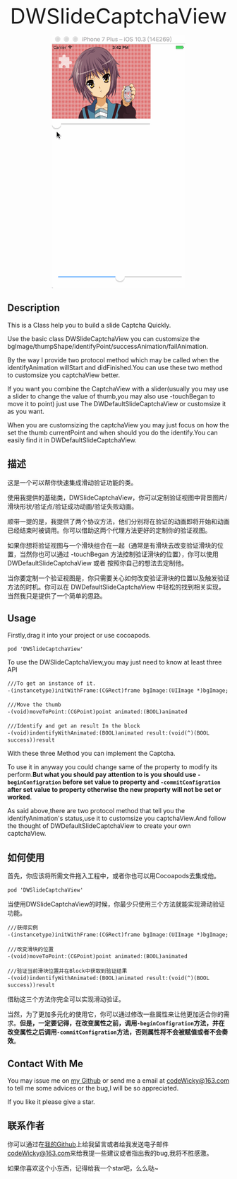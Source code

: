 <p align="center" >
<font size="20">DWSlideCaptchaView</font>
</p>

<p align="center" >
  <img src="https://github.com/CodeWicky/DWSlideCaptchaView/raw/master/%E5%8A%A8%E7%94%BB%E5%B1%95%E7%A4%BA.gif" alt="AFNetworking" title="AFNetworking">
</p>

## Description
This is a Class help you to build a slide Captcha Quickly.

Use the basic class DWSlideCaptchaView you can customsize the bgImage/thumpShape/identifyPoint/successAnimation/failAnimation.

By the way I provide two protocol method which may be called when the identifyAnimation willStart and didFinished.You can use these two method to customsize you captchaView better.

If you want you combine the CaptchaView with a slider(usually you may use a slider to change the value of thumb,you may also use -touchBegan to move it to point) just use The DWDefaultSlideCaptchaView or customsize it as you want.

When you are customsizing the captchaView you may just focus on how the set the thumb currentPoint and when should you do the identify.You can easily find it in DWDefaultSlideCaptchaView.

## 描述
这是一个可以帮你快速集成滑动验证功能的类。

使用我提供的基础类，DWSlideCaptchaView，你可以定制验证视图中背景图片/滑块形状/验证点/验证成功动画/验证失败动画。

顺带一提的是，我提供了两个协议方法，他们分别将在验证的动画即将开始和动画已经结束时被调用。你可以借助这两个代理方法更好的定制你的验证视图。

如果你想将验证视图与一个滑块组合在一起（通常是有滑块去改变验证滑块的位置，当然你也可以通过 -touchBegan 方法控制验证滑块的位置），你可以使用 DWDefaultSlideCaptchaView 或者 按照你自己的想法去定制他。

当你要定制一个验证视图是，你只需要关心如何改变验证滑块的位置以及触发验证方法的时机。你可以在 DWDefaultSlideCaptchaView 中轻松的找到相关实现，当然我只是提供了一个简单的思路。


## Usage
Firstly,drag it into your project or use cocoapods.

	pod 'DWSlideCaptchaView'


To use the DWSlideCaptchaView,you may just need to know at least three API

	///To get an instance of it.
    -(instancetype)initWithFrame:(CGRect)frame bgImage:(UIImage *)bgImage;

	///Move the thumb
	-(void)moveToPoint:(CGPoint)point animated:(BOOL)animated

	///Identify and get an result In the block
	-(void)indentifyWithAnimated:(BOOL)animated result:(void(^)(BOOL success))result
	
With these three Method you can implement the Captcha.

To use it in anyway you could change same of the property to modify its perform.**But what you should pay attention to is you should use `-beginConfigration` before set value to property and `-commitConfigration` after set value to property otherwise the new property will not be set or worked**.

As said above,there are two protocol method that tell you the identifyAnimation's status,use it to customsize you captchaView.And follow the thought of DWDefaultSlideCaptchaView to create your own captchaView.


## 如何使用
首先，你应该将所需文件拖入工程中，或者你也可以用Cocoapods去集成他。

	pod 'DWSlideCaptchaView'
	
当使用DWSlideCaptchaView的时候，你最少只使用三个方法就能实现滑动验证功能。

	///获得实例
    -(instancetype)initWithFrame:(CGRect)frame bgImage:(UIImage *)bgImage;

	///改变滑块的位置
	-(void)moveToPoint:(CGPoint)point animated:(BOOL)animated

	///验证当前滑块位置并在Block中获取到验证结果
	-(void)indentifyWithAnimated:(BOOL)animated result:(void(^)(BOOL success))result
	
借助这三个方法你完全可以实现滑动验证。

当然，为了更加多元化的使用它，你可以通过修改一些属性来让他更加适合你的需求。**但是，一定要记得，在改变属性之前，调用`-beginConfigration`方法，并在改变属性之后调用`-commitConfigration`方法，否则属性将不会被赋值或者不会奏效**。


## Contact With Me

You may issue me on [my Github](https://github.com/CodeWicky/DWSlideCaptchaView) or send me a email at [codeWicky@163.com]() to tell me some advices or the bug,I will be so appreciated.

If you like it please give a star.

## 联系作者
你可以通过在[我的Github](https://github.com/CodeWicky/DWSlideCaptchaView)上给我留言或者给我发送电子邮件[codeWicky@163.com]()来给我提一些建议或者指出我的bug,我将不胜感激。

如果你喜欢这个小东西，记得给我一个star吧，么么哒~

